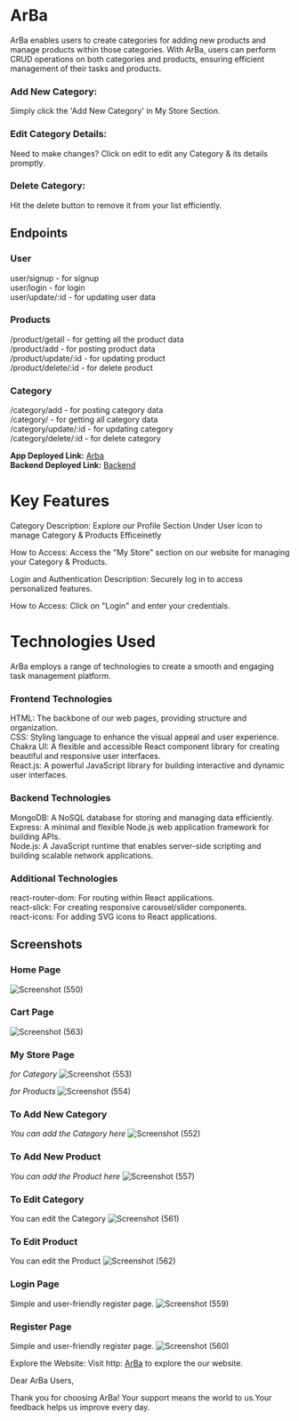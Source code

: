 
# ArBa
ArBa enables users to create categories for adding new products and manage products within those categories. With ArBa, users can perform CRUD operations on both categories and products, ensuring efficient management of their tasks and products.

### Add New Category:
Simply click the 'Add New Category' in My Store Section.

### Edit Category Details:
Need to make changes? Click on edit to edit any Category & its details promptly.


### Delete Category:
Hit the delete button to remove it from your list efficiently.

## Endpoints
### User
user/signup - for signup
<br />
user/login - for login
<br />
user/update/:id - for updating user data
<br />
### Products
/product/getall - for getting all the product data
<br />
/product/add - for posting product data
<br />
/product/update/:id - for updating product
<br />
/product/delete/:id - for delete product
### Category
/category/add - for posting category data
<br />
/category/ - for getting all category data
<br />
/category/update/:id - for updating category
<br />
/category/delete/:id - for delete category

**App Deployed Link:** [Arba](https://arba-iota.vercel.app/)
<br />
**Backend Deployed Link:** [Backend](https://arba-be.onrender.com/)

# Key Features
Category
Description: Explore our Profile Section Under User Icon to manage Category & Products Efficeinetly

How to Access: Access the "My Store" section on our website for managing your Category & Products.

Login and Authentication
Description: Securely log in to access personalized features.

How to Access: Click on "Login" and enter your credentials.

 # Technologies Used
ArBa employs a range of technologies to create a smooth and engaging task management platform.

### Frontend Technologies
HTML: The backbone of our web pages, providing structure and organization.
<br />
CSS: Styling language to enhance the visual appeal and user experience.
<br />
Chakra UI: A flexible and accessible React component library for creating beautiful and responsive user interfaces.
<br />
React.js: A powerful JavaScript library for building interactive and dynamic user interfaces.

### Backend Technologies
MongoDB: A NoSQL database for storing and managing data efficiently.
<br />
Express: A minimal and flexible Node.js web application framework for building APIs. <br />
Node.js: A JavaScript runtime that enables server-side scripting and building scalable network applications.

### Additional Technologies
react-router-dom: For routing within React applications.
<br />
react-slick: For creating responsive carousel/slider components.
<br />
react-icons: For adding SVG icons to React applications.

## Screenshots
### Home Page
![Screenshot (550)](https://github.com/AbhishekRaskar/ArBa/assets/112754426/b174d278-1c35-486d-a20f-e0df57b88cdb)

### Cart Page
![Screenshot (563)](https://github.com/AbhishekRaskar/ArBa/assets/112754426/cb672abf-58e1-4fa5-bde7-6a2345759484)


### My Store Page
*for Category*
![Screenshot (553)](https://github.com/AbhishekRaskar/ArBa/assets/112754426/dfe7da4d-a8e5-49c5-a26a-6bce22783ba7)

*for Products*
![Screenshot (554)](https://github.com/AbhishekRaskar/ArBa/assets/112754426/18273d4e-b637-48aa-9d72-4b3901d98952)

### To Add New Category
*You can add the Category here*
![Screenshot (552)](https://github.com/AbhishekRaskar/ArBa/assets/112754426/aa5f2b9d-95a9-4d3d-a1a4-cae233c9fe0b)

### To Add New Product
*You can add the Product here*
![Screenshot (557)](https://github.com/AbhishekRaskar/ArBa/assets/112754426/dc705753-8ae4-48ed-a510-74231e98525a)

### To Edit Category 
You can edit the Category 
![Screenshot (561)](https://github.com/AbhishekRaskar/ArBa/assets/112754426/c3b8ad90-a1b8-4ae1-90ab-89178fb360a8)

### To Edit Product 
You can edit the Product 
![Screenshot (562)](https://github.com/AbhishekRaskar/ArBa/assets/112754426/2599e934-df0c-44b0-844d-84706a694912)


### Login Page
Simple and user-friendly register page.
![Screenshot (559)](https://github.com/AbhishekRaskar/ArBa/assets/112754426/6c91b4ff-ddea-4d7d-82f8-cca5ff6db860)


### Register Page
Simple and user-friendly register page.
![Screenshot (560)](https://github.com/AbhishekRaskar/ArBa/assets/112754426/4fb8e9e3-4fb0-4a5b-bf33-543cc65051a3)


Explore the Website:
Visit http:&nbsp;[ArBa](https://arba-iota.vercel.app/) to explore the our website.

Dear ArBa Users,

Thank you for choosing ArBa! Your support means the world to us.Your feedback helps us improve every day.

